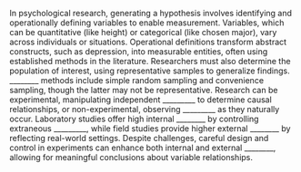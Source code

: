 In psychological research, generating a hypothesis involves identifying and operationally defining variables to enable measurement. Variables, which can be quantitative (like height) or categorical (like chosen major), vary across individuals or situations. Operational definitions transform abstract constructs, such as depression, into measurable entities, often using established methods in the literature. Researchers must also determine the population of interest, using representative samples to generalize findings. ________ methods include simple random sampling and convenience sampling, though the latter may not be representative. Research can be experimental, manipulating independent _________ to determine causal relationships, or non-experimental, observing _________ as they naturally occur. Laboratory studies offer high internal ________ by controlling extraneous _________, while field studies provide higher external ________ by reflecting real-world settings. Despite challenges, careful design and control in experiments can enhance both internal and external ________, allowing for meaningful conclusions about variable relationships.